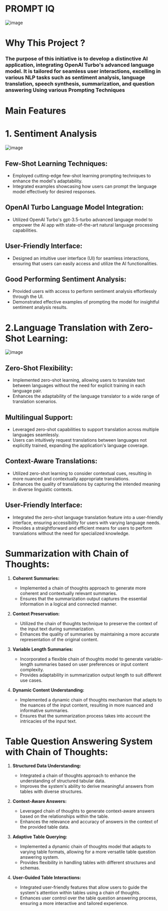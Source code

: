 # PROMPT IQ 

![image](https://github.com/praveendecode/PromptIQ/assets/95226524/8874cd98-f795-4a41-9229-3ecd27f7fc62)


# **Why This Project ?**
### **The purpose of this initiative is to develop a distinctive AI application, integrating OpenAI Turbo's advanced language model. It is tailored for seamless user interactions, excelling in various NLP tasks such as sentiment analysis, language translation, speech synthesis, summarization, and question answering Using various Prompting Techniques**



# **Main Features** 



# **1. Sentiment Analysis**




  ![image](https://github.com/praveendecode/PromptIQ/assets/95226524/2dffe72b-d4b2-4275-8c85-2a68610d0390)

 ## **Few-Shot Learning Techniques:**
   - Employed cutting-edge few-shot learning prompting techniques to enhance the model's adaptability.
   - Integrated examples showcasing how users can prompt the language model effectively for desired responses.

## **OpenAI Turbo Language Model Integration:**
   - Utilized OpenAI Turbo's gpt-3.5-turbo advanced language model to empower the AI app with state-of-the-art natural language processing capabilities.

## **User-Friendly Interface:**
   - Designed an intuitive user interface (UI) for seamless interactions, ensuring that users can easily access and utilize the AI functionalities.

## **Good Performing Sentiment Analysis:**
   - Provided users with access to perform sentiment analysis effortlessly through the UI.
   - Demonstrated effective examples of prompting the model for insightful sentiment analysis results.


# **2.Language Translation with Zero-Shot Learning:**

![image](https://github.com/praveendecode/PromptIQ/assets/95226524/0b8911e4-63cd-4657-9619-6d656742d055)



##  **Zero-Shot Flexibility:**
   - Implemented zero-shot learning, allowing users to translate text between languages without the need for explicit training in each language pair.
   - Enhances the adaptability of the language translator to a wide range of translation scenarios.

##  **Multilingual Support:**
   - Leveraged zero-shot capabilities to support translation across multiple languages seamlessly.
   - Users can intuitively request translations between languages not explicitly trained, expanding the application's language coverage.

## **Context-Aware Translations:**
   - Utilized zero-shot learning to consider contextual cues, resulting in more nuanced and contextually appropriate translations.
   - Enhances the quality of translations by capturing the intended meaning in diverse linguistic contexts.

##  **User-Friendly Interface:**
   - Integrated the zero-shot language translation feature into a user-friendly interface, ensuring accessibility for users with varying language needs.
   - Provides a straightforward and efficient means for users to perform translations without the need for specialized knowledge.



# Summarization with Chain of Thoughts:
1. **Coherent Summaries:**
   - Implemented a chain of thoughts approach to generate more coherent and contextually relevant summaries.
   - Ensures that the summarization output captures the essential information in a logical and connected manner.

2. **Context Preservation:**
   - Utilized the chain of thoughts technique to preserve the context of the input text during summarization.
   - Enhances the quality of summaries by maintaining a more accurate representation of the original content.

3. **Variable Length Summaries:**
   - Incorporated a flexible chain of thoughts model to generate variable-length summaries based on user preferences or input content complexity.
   - Provides adaptability in summarization output length to suit different use cases.

4. **Dynamic Content Understanding:**
   - Implemented a dynamic chain of thoughts mechanism that adapts to the nuances of the input content, resulting in more nuanced and informative summaries.
   - Ensures that the summarization process takes into account the intricacies of the input text.





# Table Question Answering System with Chain of Thoughts:
1. **Structured Data Understanding:**
   - Integrated a chain of thoughts approach to enhance the understanding of structured tabular data.
   - Improves the system's ability to derive meaningful answers from tables with diverse structures.

2. **Context-Aware Answers:**
   - Leveraged chain of thoughts to generate context-aware answers based on the relationships within the table.
   - Enhances the relevance and accuracy of answers in the context of the provided table data.

3. **Adaptive Table Querying:**
   - Implemented a dynamic chain of thoughts model that adapts to varying table formats, allowing for a more versatile table question answering system.
   - Provides flexibility in handling tables with different structures and schemas.

4. **User-Guided Table Interactions:**
   - Integrated user-friendly features that allow users to guide the system's attention within tables using a chain of thoughts.
   - Enhances user control over the table question answering process, ensuring a more interactive and tailored experience.


